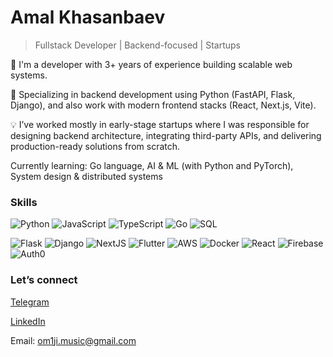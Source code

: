 # Amal Khasanbaev
> Fullstack Developer | Backend-focused | Startups

🚀 I'm a developer with 3+ years of experience building scalable web systems.

🧩 Specializing in backend development using Python (FastAPI, Flask, Django), and also work with modern frontend stacks (React, Next.js, Vite).

💡 I’ve worked mostly in early-stage startups where I was responsible for designing backend architecture, integrating third-party APIs, and delivering production-ready solutions from scratch.


Currently learning: Go language, AI & ML (with Python and PyTorch), System design & distributed systems

### Skills

![Python](https://img.shields.io/badge/-Python-000?&logo=Python)
![JavaScript](https://img.shields.io/badge/-JavaScript-000?&logo=JavaScript)
![TypeScript](https://img.shields.io/badge/-TypeScript-000?&logo=TypeScript)
![Go](https://img.shields.io/badge/-Go-000?&logo=Go)
![SQL](https://img.shields.io/badge/-SQL-000?&logo=PostgreSQL)

![Flask](https://img.shields.io/badge/-Flask-000?&logo=Flask)
![Django](https://img.shields.io/badge/-Django-000?&logo=Django)
![NextJS](https://img.shields.io/badge/-Next.js-000?&logo=Next.js)
![Flutter](https://img.shields.io/badge/-Flutter-000?&logo=Flutter)
![AWS](https://img.shields.io/badge/-AWS-000?&logo=Amazon-AWS&logoColor=F90)
![Docker](https://img.shields.io/badge/-Docker-000?&logo=Docker)
![React](https://img.shields.io/badge/-React-000?&logo=React)
![Firebase](https://img.shields.io/badge/-Firebase-000?&logo=Firebase)
![Auth0](https://img.shields.io/badge/-Auth0-000?&logo=Auth0)




### Let’s connect
[Telegram](https://t.me/om1ji)

[LinkedIn](https://linkedin.com/in/om1ji)

Email: om1ji.music@gmail.com
